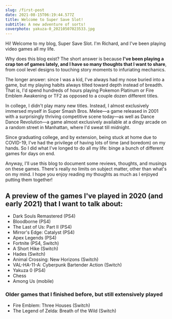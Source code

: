 ```yaml
---
slug: /first-post
date: 2021-08-15T06:19:44.577Z
title: Welcome to Super Save Slot!
subtitle: A new adventure of sorts!
coverphoto: yakuza-0_20210507023533.jpg
---
```

Hi! Welcome to my blog, Super Save Slot. I'm Richard, and I've been playing video games all my life.

Why does this blog exist? The short answer is because **I've been playing a crap ton of games lately, and I have so many thoughts that I want to share**, from cool level designs to touching story moments to infuriating mechanics.

The longer answer: since I was a kid, I've always had my nose buried into a game, but my playing habits always tilted toward depth instead of breadth. That is, I'd spend hundreds of hours playing Pokemon Platinum or Fire Emblem Awakening or TF2 as opposed to a couple dozen different titles.

In college, I didn't play many new titles. Instead, I almost exclusively immersed myself in Super Smash Bros. Melee—a game released in 2001 with a surprisingly thriving competitive scene today—as well as Dance Dance Revolution—a game almost exclusively available at a dingy arcade on a random street in Manhattan, where I'd sweat till midnight.

Since graduating college, and by extension, being stuck at home due to COVID-19, I've had the privilege of having lots of time (and boredom) on my hands. So I did what I've longed to do all my life: binge a bunch of different games for days on end.

Anyway, I'll use this blog to document some reviews, thoughts, and musings on these games. There's really no limits on subject matter, other than what's on my mind. I hope you enjoy reading my thoughts as much as I enjoyed putting them together!

## A preview of the games I've played in 2020 (and early 2021) that I want to talk about:

* Dark Souls Remastered (PS4)
* Bloodborne (PS4)
* The Last of Us: Part II (PS4)
* Mirror's Edge: Catalyst (PS4)
* Apex Legends (PS4)
* Fortnite (PS4, Switch)
* A Short Hike (Switch)
* Hades (Switch)
* Animal Crossing: New Horizons (Switch)
* VAL-HA-11-A: Cyberpunk Bartender Action (Switch)
* Yakuza 0 (PS4)
* Chess
* Among Us (mobile)

### Older games that I finished before, but still extensively played
* Fire Emblem: Three Houses (Switch)
* The Legend of Zelda: Breath of the Wild (Switch)
